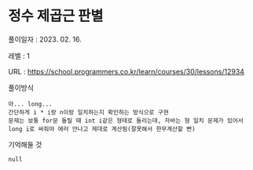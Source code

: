 # 정수 제곱근 판별
풀이일자 : 2023. 02. 16.  
    
레벨 : 1    

URL : https://school.programmers.co.kr/learn/courses/30/lessons/12934  
    
풀이방식    

    아... long...
    간단하게 i * i랑 n이랑 일치하는지 확인하는 방식으로 구현
    문제는 보통 for문 돌릴 때 int i같은 형태로 돌리는데, 자바는 형 일치 문제가 있어서
    long i로 써줘야 에러 안나고 제대로 계산됨(잘못해서 한무계산할 뻔)

기억해둘 것  
    
    null
